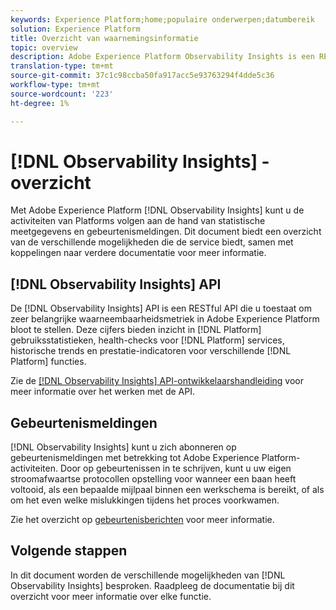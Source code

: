 ```yaml
---
keywords: Experience Platform;home;populaire onderwerpen;datumbereik
solution: Experience Platform
title: Overzicht van waarnemingsinformatie
topic: overview
description: Adobe Experience Platform Observability Insights is een RESTful API die u toestaat om zeer belangrijke metriek op Platform activiteiten bloot te stellen. Deze cijfers verstrekken inzichten in de gebruiksstatistieken van het Platform, gezondheid-controles voor de diensten van het Platform, historische tendensen, en prestatiesindicatoren voor diverse functies van het Platform.
translation-type: tm+mt
source-git-commit: 37c1c98ccba50fa917acc5e93763294f4dde5c36
workflow-type: tm+mt
source-wordcount: '223'
ht-degree: 1%

---
```



# [!DNL Observability Insights] - overzicht

Met Adobe Experience Platform [!DNL Observability Insights] kunt u de activiteiten van Platforms volgen aan de hand van statistische meetgegevens en gebeurtenismeldingen. Dit document biedt een overzicht van de verschillende mogelijkheden die de service biedt, samen met koppelingen naar verdere documentatie voor meer informatie.

## [!DNL Observability Insights] API

De [!DNL Observability Insights] API is een RESTful API die u toestaat om zeer belangrijke waarneembaarheidsmetriek in Adobe Experience Platform bloot te stellen. Deze cijfers bieden inzicht in [!DNL Platform] gebruiksstatistieken, health-checks voor [!DNL Platform] services, historische trends en prestatie-indicatoren voor verschillende [!DNL Platform] functies.

Zie de [[!DNL Observability Insights] API-ontwikkelaarshandleiding](./api/overview.md) voor meer informatie over het werken met de API.

## Gebeurtenismeldingen

[!DNL Observability Insights] kunt u zich abonneren op gebeurtenismeldingen met betrekking tot Adobe Experience Platform-activiteiten. Door op gebeurtenissen in te schrijven, kunt u uw eigen stroomafwaartse protocollen opstelling voor wanneer een baan heeft voltooid, als een bepaalde mijlpaal binnen een werkschema is bereikt, of als om het even welke mislukkingen tijdens het proces voorkwamen.

Zie het overzicht op [gebeurtenisberichten](./notifications/overview.md) voor meer informatie.

## Volgende stappen

In dit document worden de verschillende mogelijkheden van [!DNL Observability Insights] besproken. Raadpleeg de documentatie bij dit overzicht voor meer informatie over elke functie.